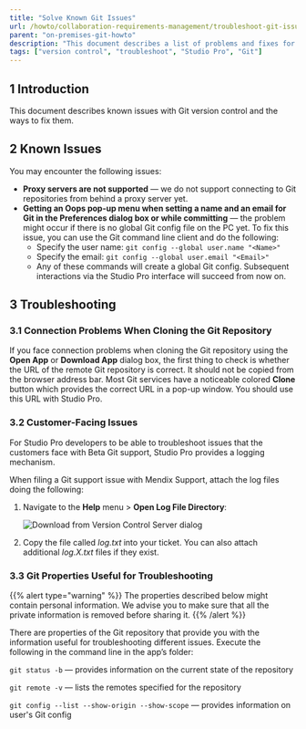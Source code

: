 ```yaml
---
title: "Solve Known Git Issues"
url: /howto/collaboration-requirements-management/troubleshoot-git-issues
parent: "on-premises-git-howto"
description: "This document describes a list of problems and fixes for Git version control issues."
tags: ["version control", "troubleshoot", "Studio Pro", "Git"]
---
```


## 1 Introduction

This document describes known issues with Git version control and the ways to fix them.

## 2 Known Issues

You may encounter the following issues:

* **Proxy servers are not supported** — we do not support connecting to Git repositories from behind a proxy server yet. 
* **Getting an Oops pop-up menu when setting a name and an email for Git in the Preferences dialog box or while committing** — the problem might occur if there is no global Git config file on the PC yet. To fix this issue, you can use the Git command line client and do the following:
    - Specify the user name:
    `git config --global user.name "<Name>"`
    - Specify the email:
    `git config --global user.email "<Email>"`
    - Any of these commands will create a global Git config. Subsequent interactions via the Studio Pro interface will succeed from now on.


## 3 Troubleshooting

### 3.1 Connection Problems When Cloning the Git Repository

If you face connection problems when cloning the Git repository using the **Open App** or **Download App** dialog box, the first thing to check is whether the URL of the remote Git repository is correct. It should not be copied from the browser address bar. Most Git services have a noticeable colored **Clone** button which provides the correct URL in a pop-up window. You should use this URL with Studio Pro.


### 3.2 Customer-Facing Issues

For Studio Pro developers to be able to troubleshoot issues that the customers face with Beta Git support, Studio Pro provides a logging mechanism.


When filing a Git support issue with Mendix Support, attach the log files doing the following:

1.	Navigate to the **Help** menu > **Open Log File Directory**:

    ![Download from Version Control Server dialog](attachments/on-premises-git-howto/open-log-file-directory-menu.png)

2.	Copy the file called *log.txt* into your ticket. You can also attach additional *log.X.txt* files if they exist.

### 3.3 Git Properties Useful for Troubleshooting

{{% alert type="warning" %}}
The properties described below might contain personal information. We advise you to make sure that all the private information is removed before sharing it. 
{{% /alert %}}

There are properties of the Git repository that provide you with the information useful for troubleshooting different issues. Execute the following in the command line in the app’s folder:

`git status -b` — provides information on the current state of the repository

`git remote -v` — lists the remotes specified for the repository

`git config --list --show-origin --show-scope` — provides information on user's Git config

